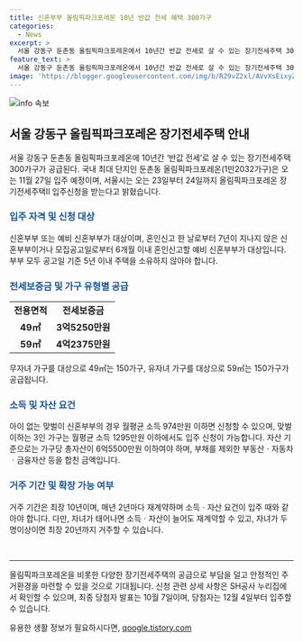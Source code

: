 ```yaml
---
title: 신혼부부 올림픽파크포레온 10년 반값 전세 혜택 300가구
categories:
  - News
excerpt: >
  서울 강동구 둔촌동 올림픽파크포레온에서 10년간 반값 전세로 살 수 있는 장기전세주택 300가구가 공급된다. 이에 대한 입주 신청은 23일부터 받으며, 소득 기준과 세대원 수별 면적 기준이 완화됐다. 무자녀 맞벌이 가구 기준으로 월평균 소득 974만원 이하, 맞벌이 3인 가구는 1295만원 이하일 때 신청 가능하며, 최종 당첨자는 10월 7일 발표된다. 최장 10년 거주 가능하며 자녀 출생 시 재계약이 가능하고, 두 자녀 출산시 시세의 90%로 매입 가능하다.
feature_text: >
  서울 강동구 둔촌동 올림픽파크포레온에서 10년간 반값 전세로 살 수 있는 장기전세주택 300가구가 공급된다. 이에 대한 입주 신청은 23일부터 받으며, 소득 기준과 세대원 수별 면적 기준이 완화됐다. 무자녀 맞벌이 가구 기준으로 월평균 소득 974만원 이하, 맞벌이 3인 가구는 1295만원 이하일 때 신청 가능하며, 최종 당첨자는 10월 7일 발표된다. 최장 10년 거주 가능하며 자녀 출생 시 재계약이 가능하고, 두 자녀 출산시 시세의 90%로 매입 가능하다.
image: 'https://blogger.googleusercontent.com/img/b/R29vZ2xl/AVvXsEixyZcFfHzMRdzZMjFBmAUKJYCLCGyLL1o632UiGVXcaFdKo_bkvkuCioo0uUKlGfBVcT3P84aROyZIXSBEx3Aw5nCQ3pTgDom1WDC4m8eifvWiAmWEEVb4x6G_l8C0QH225ldMjyaFvpxGEBGNO37VmDTDMHGhJPq73UglMfDca1-0aw/s1600/blogspot.png'
---
```


<p><img src="https://blogger.googleusercontent.com/img/b/R29vZ2xl/AVvXsEixyZcFfHzMRdzZMjFBmAUKJYCLCGyLL1o632UiGVXcaFdKo_bkvkuCioo0uUKlGfBVcT3P84aROyZIXSBEx3Aw5nCQ3pTgDom1WDC4m8eifvWiAmWEEVb4x6G_l8C0QH225ldMjyaFvpxGEBGNO37VmDTDMHGhJPq73UglMfDca1-0aw/s1600/blogspot.png" alt="info 속보" /></p>

<h2 data-ke-size="size26">서울 강동구 올림픽파크포레온 장기전세주택 안내</h2>

<p>서울 강동구 둔촌동 올림픽파크포레온에 10년간 ‘반값 전세’로 살 수 있는 장기전세주택 300가구가 공급된다. 국내 최대 단지인 둔촌동 올림픽파크포레온(1만2032가구)은 오는 11월 27일 입주 예정이며, 서울시는 오는 23일부터 24일까지 올림픽파크포레온 장기전세주택Ⅱ 입주신청을 받는다고 밝혔습니다.</p>

<h3><b><span style="color: #1a5490;">입주 자격 및 신청 대상</span></b></h3>

<p>신혼부부 또는 예비 신혼부부가 대상이며, 혼인신고 한 날로부터 7년이 지나지 않은 신혼부부이거나 모집공고일로부터 6개월 이내 혼인신고할 예비 신혼부부가 대상입니다. 부부 모두 공고일 기준 5년 이내 주택을 소유하지 않아야 합니다.</p>

<h3><b><span style="color: #1a5490;">전세보증금 및 가구 유형별 공급</span></b></h3>

<table>
    <tr>
        <td style="text-align: center; height: 17px;"><b>전용면적</b></td>
        <td style="text-align: center; height: 17px;"><b>전세보증금</b></td>
    </tr>
    <tr>
        <td style="text-align: center; height: 17px;"><b>49㎡</b></td>
        <td style="text-align: center; height: 17px;"><b>3억5250만원</b></td>
    </tr>
    <tr>
        <td style="text-align: center; height: 17px;"><b>59㎡</b></td>
        <td style="text-align: center; height: 17px;"><b>4억2375만원</b></td>
    </tr>
</table>

<p>무자녀 가구를 대상으로 49㎡는 150가구, 유자녀 가구를 대상으로 59㎡는 150가구가 공급됩니다.</p>

<h3><b><span style="color: #1a5490;">소득 및 자산 요건</span></b></h3>

<p>아이 없는 맞벌이 신혼부부의 경우 월평균 소득 974만원 이하면 신청할 수 있으며, 맞벌이하는 3인 가구는 월평균 소득 1295만원 이하에서도 입주 신청이 가능합니다. 자산 기준으로는 가구당 총자산이 6억5500만원 이하여야 하며, 부채를 제외한 부동산ㆍ자동차ㆍ금융자산 등을 합친 금액입니다.</p>

<h3><b><span style="color: #1a5490;">거주 기간 및 확장 가능 여부</span></b></h3>

<p>거주 기간은 최장 10년이며, 매년 2년마다 재계약하며 소득ㆍ자산 요건이 입주 때와 같아야 합니다. 다만, 자녀가 태어나면 소득ㆍ자산이 늘어도 재계약할 수 있고, 자녀가 두 명이상이면 최장 20년까지 거주할 수 있습니다.</p>

<p data-ke-size="size16">&nbsp;</p>

<hr>

<p>올림픽파크포레온을 비롯한 다양한 장기전세주택의 공급으로 부담을 덜고 안정적인 주거환경을 마련할 수 있을 것으로 기대됩니다. 신청 관련 상세 사항은 SH공사 누리집에서 확인할 수 있으며, 최종 당첨자 발표는 10월 7일이며, 당첨자는 12월 4일부터 입주할 수 있습니다.</p>
유용한 생활 정보가 필요하시다면, <a href="https://qoogle.tistory.com" rel="dofollow">qoogle.tistory.com</a>


